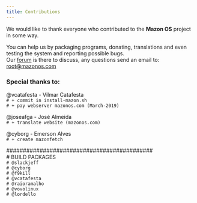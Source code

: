 ```yaml
---
title: Contributions
---
```

We would like to thank everyone who contributed to the **Mazon OS** project in some way.

You can help us by packaging programs, donating, translations and even testing the system and reporting possible bugs.  
Our [forum](/forum/) is there to discuss, any questions send an email to: root@mazonos.com

### Special thanks to:

@vcatafesta - Vilmar Catafesta  
`# + commit in install-mazon.sh`  
`# + pay webserver mazonos.com (March-2019)`

@joseafga - José Almeida  
`# + translate website (mazonos.com)`

@cyborg - Emerson Alves  
`# + create mazonfetch`

\############################################  
\# BUILD PACKAGES  
`# @slackjeff`  
`# @cyborg`  
`# @f9kill`  
`# @vcatafesta`  
`# @raioramalho`  
`# @vovolinux`  
`# @lordello`
